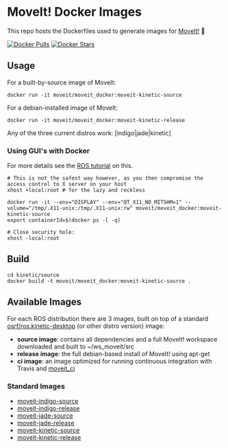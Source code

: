 # MoveIt! Docker Images
This repo hosts the Dockerfiles used to generate images for [MoveIt!](moveit.ros.org) :whale:

[![Docker Pulls](https://img.shields.io/docker/pulls/moveit/moveit_docker.svg?maxAge=2592000)](https://hub.docker.com/r/moveit/moveit_docker/)
[![Docker Stars](https://img.shields.io/docker/stars/moveit/moveit_docker.svg)](https://registry.hub.docker.com/moveit/moveit_docker/)

## Usage

For a built-by-source image of MoveIt:

    docker run -it moveit/moveit_docker:moveit-kinetic-source

For a debian-installed image of MoveIt:

    docker run -it moveit/moveit_docker:moveit-kinetic-release

Any of the three current distros work: [indigo|jade|kinetic]

### Using GUI's with Docker

For more details see the [ROS tutorial](http://wiki.ros.org/docker/Tutorials/GUI) on this.

    # This is not the safest way however, as you then compromise the access control to X server on your host
    xhost +local:root # for the lazy and reckless

    docker run -it --env="DISPLAY" --env="QT_X11_NO_MITSHM=1" --volume="/tmp/.X11-unix:/tmp/.X11-unix:rw" moveit/moveit_docker:moveit-kinetic-source
    export containerId=$(docker ps -l -q)

    # Close security hole:
    xhost -local:root


## Build

    cd kinetic/source
    docker build -t moveit/moveit_docker:moveit-kinetic-source .

## Available Images

For each ROS distribution there are 3 images, built on top of a standard [osrf/ros:kinetic-desktop](https://github.com/osrf/docker_images/blob/master/ros/kinetic/kinetic-desktop/Dockerfile) (or other distro version) image:

 - **source image**: contains all dependencies and a full MoveIt! workspace downloaded and built to ~/ws_moveit/src
 - **release image**: the full debian-based install of MoveIt! using apt-get
 - **ci image**: an image optimized for running continuous integration with Travis and [moveit_ci](https://github.com/ros-planning/moveit_ci)

### Standard Images

 - [moveit-indigo-source](https://github.com/moveit/moveit_docker/blob/master/indigo/source/Dockerfile)
 - [moveit-indigo-release](https://github.com/moveit/moveit_docker/blob/master/indigo/release/Dockerfile)
 - [moveit-jade-source](https://github.com/moveit/moveit_docker/blob/master/jade/source/Dockerfile)
 - [moveit-jade-release](https://github.com/moveit/moveit_docker/blob/master/jade/release/Dockerfile)
 - [moveit-kinetic-source](https://github.com/moveit/moveit_docker/blob/master/kinetic/source/Dockerfile)
 - [moveit-kinetic-release](https://github.com/moveit/moveit_docker/blob/master/jade/release/Dockerfile)
